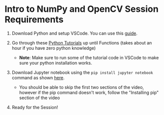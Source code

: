 # Intro to NumPy and OpenCV Session Requirements


1. Download Python and setup VSCode. You can use this [guide](https://www.youtube.com/watch?v=cUAK4x_7thA&ab_channel=HarsivoEdu).
2. Go through these [Python Tutorials](https://www.w3schools.com/python/python_intro.asp) up until Functions (takes about an hour if you have zero python knowledge)
    - **Note**: Make sure to run some of the tutorial code in VSCode to make sure your python installation works.

3. Download Jupyter notebook using the `pip install jupyter notebook` command as shown [here](https://www.youtube.com/watch?v=McAn3vUDQKw&ab_channel=AhmadVarasteh).
    - You should be able to skip the first two sections of the video, however if the pip command doesn't work, follow the "Installing pip" section of the video

4. Ready for the Session!




